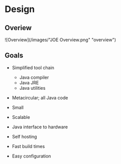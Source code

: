 # Design
## Overiew
![Overview](/images/"JOE Overview.png" "overview")
## Goals
* Simplified tool chain
  * Java compiler
  * Java JRE
  * Java utilities

* Metacircular; all Java code
* Small
* Scalable
* Java interface to hardware
* Self hosting
* Fast build times
* Easy configuration
